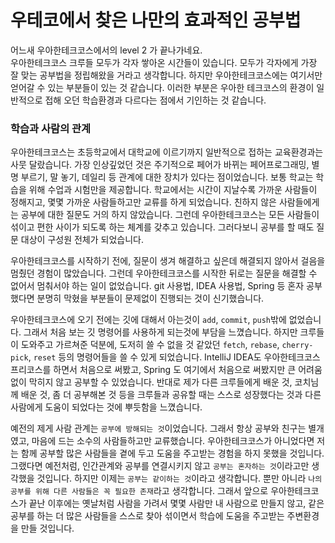   # 우테코에서 찾은 나만의 효과적인 공부법

 
어느새 우아한테크코스에서의 level 2 가 끝나가네요.  
우아한테크코스 크루들 모두가 각자 쌓아온 시간들이 있습니다. 모두가 각자에게 가장 잘 맞는 공부법을 정립해왔을 거라고 생각합니다. 하지만 우아한테크코스에는 여기서만 얻어갈 수 있는 부분들이 있는 것 같습니다. 이러한 부분은 우아한 테크코스의 환경이 일반적으로 접해 오던 학습환경과 다르다는 점에서 기인하는 것 같습니다.

### 학습과 사람의 관계
우아한테크코스는 초등학교에서 대학교에 이르기까지 일반적으로 접하는 교육환경과는 사뭇 달랐습니다. 가장 인상깊었던 것은 주기적으로 페어가 바뀌는 페어프로그래밍, 별명 부르기, 말 놓기, 데일리 등 관계에 대한 장치가 있다는 점이었습니다. 보통 학교는 학습을 위해 수업과 시험만을 제공합니다. 학교에서는 시간이 지날수록 가까운 사람들이 정해지고, 몇몇 가까운 사람들하고만 교류를 하게 되었습니다. 친하지 않은 사람들에게는 공부에 대한 질문도 거의 하지 않았습니다. 그런데 우아한테크코스는 모든 사람들이 섞이고 편한 사이가 되도록 하는 체계를 갖추고 있습니다. 그러다보니 공부를 할 때도 질문 대상이 구성원 전체가 되었습니다.  
  
우아한테크코스를 시작하기 전에, 질문이 생겨 해결하고 싶은데 해결되지 않아서 걸음을 멈췄던 경험이 많았습니다. 그런데 우아한테크코스를 시작한 뒤로는 질문을 해결할 수 없어서 멈춰서야 하는 일이 없었습니다. git 사용법, IDEA 사용법, Spring 등 혼자 공부했다면 분명히 막혔을 부분들이 문제없이 진행되는 것이 신기했습니다.  

우아한테크코스에 오기 전에는 깃에 대해서 아는것이 ```add```, ```commit```, ```push```밖에 없었습니다. 그래서 처음 보는 깃 명령어를 사용하게 되는것에 부담을 느꼈습니다. 하지만 크루들이 도와주고 가르쳐준 덕분에, 도저히 쓸 수 없을 것 같았던 ```fetch```, ```rebase```, ```cherry-pick```, ```reset``` 등의 명령어들을 쓸 수 있게 되었습니다. IntelliJ IDEA도 우아한테크코스 프리코스를 하면서 처음으로 써봤고, Spring 도 여기에서 처음으로 써봤지만 큰 어려움 없이 막히지 않고 공부할 수 있었습니다. 반대로 제가 다른 크루들에게 배운 것, 코치님께 배운 것, 좀 더 공부해본 것 등을 크루들과 공유할 때는 스스로 성장했다는 것과 다른 사람에게 도움이 되었다는 것에 뿌듯함을 느꼈습니다.  
  
예전의 제게 사람 관계는 ```공부에 방해되는 것```이었습니다. 그래서 항상 공부와 친구는 별개였고, 마음에 드는 소수의 사람들하고만 교류했습니다. 우아한테크코스가 아니었다면 저는 함께 공부할 많은 사람들을 곁에 두고 도움을 주고받는 경험을 하지 못했을 것입니다. 그랬다면 예전처럼, 인간관계와 공부를 연결시키지 않고 ```공부는 혼자하는 것```이라고만 생각했을 것입니다. 하지만 이제는 ```공부는 같이하는 것```이라고 생각합니다. 뿐만 아니라 ```나의 공부를 위해 다른 사람들은 꼭 필요한 존재```라고 생각합니다. 그래서 앞으로 우아한테크코스가 끝난 이후에는 옛날처럼 사람을 가려서 몇몇 사람만 내 사람으로 만들지 않고, 같은 공부를 하는 더 많은 사람들을 스스로 찾아 섞이면서 학습에 도움을 주고받는 주변환경을 만들 것입니다.  
